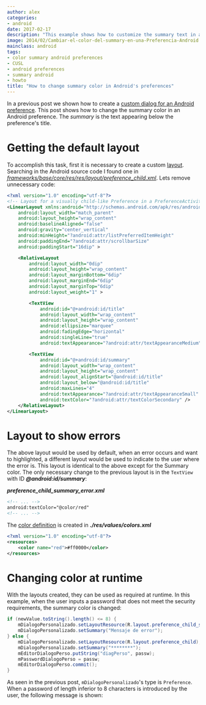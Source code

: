 ```yaml
---
author: alex
categories:
- android
date: 2017-02-17
description: "This example shows how to customize the summary text in an Android preference Activity"
image: 2014/02/Cambiar-el-color-del-summary-en-una-Preferencia-Android.png
mainclass: android
tags:
- color summary android preferences
- CUSL
- android preferences
- summary android
- howto
title: "How to change summary color in Android's preferences"
---
```


In a previous post we shown how to create a [custom dialog for an Android preference][1]. This post shows how to change the summary color in an Android preference. The _summary_ is the text appearing below the preference's title.

<!--more--><!--ad-->

# Getting the default layout

To accomplish this task, first it is necessary to create a custom [layout][2]. Searching in the Android source code I found one in *<a href="https://android.googlesource.com/platform/frameworks/base/+/master/core/res/res/layout/preference_child.xml" target="_blank">frameworks/base/core/res/res/layout/preference_child.xml</a>*. Lets remove unnecessary code:

```xml
<?xml version="1.0" encoding="utf-8"?>
<!-- Layout for a visually child-like Preference in a PreferenceActivity. -->
<LinearLayout xmlns:android="http://schemas.android.com/apk/res/android"
    android:layout_width="match_parent"
    android:layout_height="wrap_content"
    android:baselineAligned="false"
    android:gravity="center_vertical"
    android:minHeight="?android:attr/listPreferredItemHeight"
    android:paddingEnd="?android:attr/scrollbarSize"
    android:paddingStart="16dip" >

    <RelativeLayout
        android:layout_width="0dip"
        android:layout_height="wrap_content"
        android:layout_marginBottom="6dip"
        android:layout_marginEnd="6dip"
        android:layout_marginTop="6dip"
        android:layout_weight="1" >

        <TextView
            android:id="@+android:id/title"
            android:layout_width="wrap_content"
            android:layout_height="wrap_content"
            android:ellipsize="marquee"
            android:fadingEdge="horizontal"
            android:singleLine="true"
            android:textAppearance="?android:attr/textAppearanceMedium" />

        <TextView
            android:id="@+android:id/summary"
            android:layout_width="wrap_content"
            android:layout_height="wrap_content"
            android:layout_alignStart="@android:id/title"
            android:layout_below="@android:id/title"
            android:maxLines="4"
            android:textAppearance="?android:attr/textAppearanceSmall"
            android:textColor="?android:attr/textColorSecondary" />
    </RelativeLayout>
</LinearLayout>
```

# Layout to show errors

The above layout would be used by default, when an error occurs and want to highlighted, a different layout would be used to indicate to the user where the error is. This layout is identical to the above except for the Summary color. The only necessary change to the previous layout is in the `TextView` with ID ***@android:id/summary***:

***preference\_child\_summary_error.xml***

```xml
<!-- ... -->
android:textColor="@color/red"
<!-- ... -->
```

The [color definition][3] is created in ***./res/values/colors.xml***

```xml
<?xml version="1.0" encoding="utf-8"?>
<resources>
    <color name="red">#ff0000</color>
</resources>
```

# Changing color at runtime

With the layouts created, they can be used as required at runtime. In this example, when the user inputs a password that does not meet the security requirements, the summary color is changed:

```java
if (newValue.toString().length() <= 8) {
    mDialogoPersonalizado.setLayoutResource(R.layout.preference_child_summary_error);
    mDialogoPersonalizado.setSummary("Mensaje de error");
} else {
    mDialogoPersonalizado.setLayoutResource(R.layout.preference_child);
    mDialogoPersonalizado.setSummary("********");
    mEditorDialogoPerso.putString("diagPerso", passw);
    mPasswordDialogoPerso = passw;
    mEditorDialogoPerso.commit();
}
```

As seen in the previous post, `mDialogoPersonalizado`'s type is `Preference`. When a password of length inferior to 8 characters is introduced by the user, the following message is shown:

<figure>
    <a href="/img/2014/02/Cambiar-el-color-del-summary-en-una-Preferencia-Android.png"><amp-img sizes="(min-width: 419px) 419px, 100vw" on="tap:lightbox1" role="button" tabindex="0" layout="responsive" src="/img/2014/02/Cambiar-el-color-del-summary-en-una-Preferencia-Android.png" title="{{ page.title }}" alt="{{ page.title }}" width="419px" height="97px" /></a>
</figure>

 [1]: https://elbauldelprogramador.com/como-crear-un-dialogo-personalizado-en-las-preferencias-android/ "Cómo crear un diálogo personalizado en las preferencias Android"
 [2]: https://elbauldelprogramador.com/programacion-android-interfaz-grafica_23/ "Programación Android: Interfaz gráfica – Layouts"
 [3]: https://elbauldelprogramador.com/programacion-android-interfaz-grafica_18/ "Programación Android: Interfaz gráfica – Estilos y Temas"
